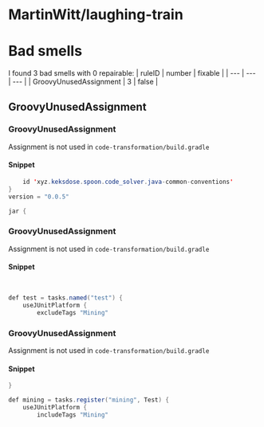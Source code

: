 # MartinWitt/laughing-train
# Bad smells
I found 3 bad smells with 0 repairable:
| ruleID | number | fixable |
| --- | --- | --- |
| GroovyUnusedAssignment | 3 | false |
## GroovyUnusedAssignment
### GroovyUnusedAssignment
Assignment is not used
in `code-transformation/build.gradle`
#### Snippet
```java
	id 'xyz.keksdose.spoon.code_solver.java-common-conventions'
}
version = "0.0.5"

jar {
```

### GroovyUnusedAssignment
Assignment is not used
in `code-transformation/build.gradle`
#### Snippet
```java


def test = tasks.named("test") {
	useJUnitPlatform {
		excludeTags "Mining"
```

### GroovyUnusedAssignment
Assignment is not used
in `code-transformation/build.gradle`
#### Snippet
```java
}

def mining = tasks.register("mining", Test) {
	useJUnitPlatform {
		includeTags "Mining"
```

